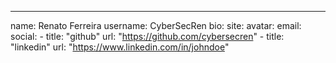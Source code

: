 ---
name: Renato Ferreira
username: CyberSecRen
bio: 
site: 
avatar: 
email:
social:
    - title: "github"
      url: "https://github.com/cybersecren"
    - title: "linkedin"
      url: "https://www.linkedin.com/in/johndoe"
